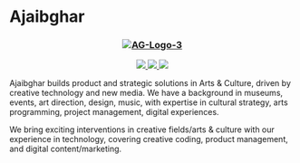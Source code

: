# Ajaibghar

<h3 align="center">
  <a href="https://ajaibghar.com"><img src="https://i.ibb.co/zZHN5qf/AG-Logo-3.png" alt="AG-Logo-3" border="0"></a>
</h3>

<div>
  <p align="center">
    <a
    href="https://x.com/ajaibgharco">
        <img src="https://img.shields.io/badge/X/Twitter-000000?style=for-the-badge&logo=x&logoColor=white" />
    </a>
    <a href="https://instagram.com/ajaibghar.co">
        <img src="https://img.shields.io/badge/Instagram-E4405F?style=for-the-badge&logo=instagram&logoColor=white" />
    </a>
    <a href="https://www.youtube.com/@ajaibghar">
        <img src="https://img.shields.io/badge/YouTube-FF0000?style=for-the-badge&logo=youtube&logoColor=white" />
    </a>
 </p>
</div>

Ajaibghar builds product and strategic solutions in Arts & Culture, driven by creative technology and new media. 
We have a background in museums, events, art direction, design, music, with expertise in cultural strategy, arts programming, project management, digital experiences. 

We bring exciting interventions in creative fields/arts & culture with our experience in technology, covering creative coding, product management, and digital content/marketing.
